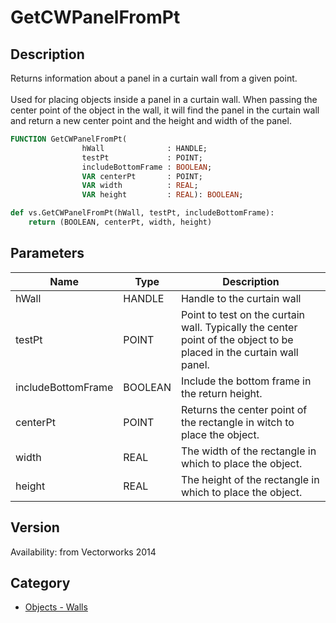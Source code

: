 # GetCWPanelFromPt

## Description
Returns information about a panel in a curtain wall from a given point.<BR>
<BR>
Used for placing objects inside a panel in a curtain wall. When passing the center point of the object in the wall, it will find the panel in the curtain wall and return a new center point and the height and width of the panel.

```pascal
FUNCTION GetCWPanelFromPt(
				hWall              : HANDLE;
				testPt             : POINT;
				includeBottomFrame : BOOLEAN;
				VAR centerPt       : POINT;
				VAR width          : REAL;
				VAR height         : REAL): BOOLEAN;
```

```python
def vs.GetCWPanelFromPt(hWall, testPt, includeBottomFrame):
    return (BOOLEAN, centerPt, width, height)
```

## Parameters
|Name|Type|Description|
|---|---|---|
|hWall|HANDLE|Handle to the curtain wall|
|testPt|POINT|Point to test on the curtain wall. Typically the center point of the object to be placed in the curtain wall panel.|
|includeBottomFrame|BOOLEAN|Include the bottom frame in the return height.|
|centerPt|POINT|Returns the center point of the rectangle in witch to place the object.|
|width|REAL|The width of the rectangle in which to place the object.|
|height|REAL|The height of the rectangle in which to place the object.|

## Version
Availability: from Vectorworks 2014

## Category
* [Objects - Walls](../Categories/Objects%20-%20Walls.md)
